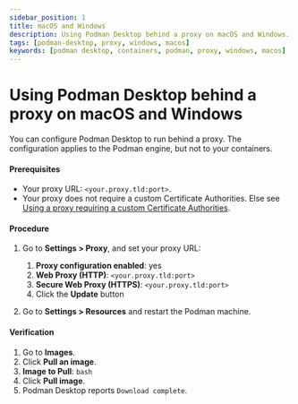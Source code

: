 ```yaml
---
sidebar_position: 1
title: macOS and Windows
description: Using Podman Desktop behind a proxy on macOS and Windows.
tags: [podman-desktop, proxy, windows, macos]
keywords: [podman desktop, containers, podman, proxy, windows, macos]
---
```


# Using Podman Desktop behind a proxy on macOS and Windows

You can configure Podman Desktop to run behind a proxy.
The configuration applies to the Podman engine, but not to your containers.

#### Prerequisites

- Your proxy URL: `<your.proxy.tld:port>`.
- Your proxy does not require a custom Certificate Authorities. Else see [Using a proxy requiring a custom Certificate Authorities](using-a-proxy-requiring-a-custom-ca).

#### Procedure

1. Go to **Settings > Proxy**, and set your proxy URL:

   1. **Proxy configuration enabled**: yes
   1. **Web Proxy (HTTP)**: `<your.proxy.tld:port>`
   1. **Secure Web Proxy (HTTPS)**: `<your.proxy.tld:port>`
   1. Click the **Update** button

1. Go to **Settings > Resources** and restart the Podman machine.

#### Verification

1. Go to **Images**.
1. Click **Pull an image**.
1. **Image to Pull**: `bash`
1. Click **Pull image**.
1. Podman Desktop reports `Download complete`.
